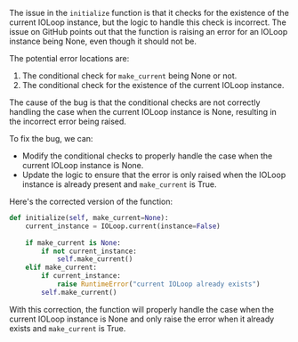 The issue in the `initialize` function is that it checks for the existence of the current IOLoop instance, but the logic to handle this check is incorrect. The issue on GitHub points out that the function is raising an error for an IOLoop instance being None, even though it should not be. 

The potential error locations are:
1. The conditional check for `make_current` being None or not.
2. The conditional check for the existence of the current IOLoop instance.

The cause of the bug is that the conditional checks are not correctly handling the case when the current IOLoop instance is None, resulting in the incorrect error being raised.

To fix the bug, we can:
- Modify the conditional checks to properly handle the case when the current IOLoop instance is None.
- Update the logic to ensure that the error is only raised when the IOLoop instance is already present and `make_current` is True.

Here's the corrected version of the function:

```python
def initialize(self, make_current=None):
    current_instance = IOLoop.current(instance=False)
    
    if make_current is None:
        if not current_instance:
            self.make_current()
    elif make_current:
        if current_instance:
            raise RuntimeError("current IOLoop already exists")
        self.make_current()
```

With this correction, the function will properly handle the case when the current IOLoop instance is None and only raise the error when it already exists and `make_current` is True.